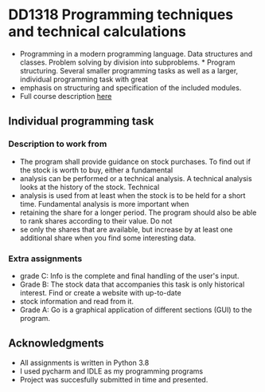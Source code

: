 # DD1318 Programming techniques and technical calculations
      
* Programming in a modern programming language. Data structures and classes. Problem solving by division into subproblems.  * Program structuring. Several smaller programming tasks as well as a larger, individual programming task with great
* emphasis on structuring and specification of the included modules.
* Full course description [here](https://www.kth.se/student/kurser/kurs/DD1318)

## Individual programming task

### Description to work from
* The program shall provide guidance on stock purchases. To find out if the stock is worth to buy, either a fundamental 
* analysis can be performed or a technical analysis. A technical analysis looks at the history of the stock. Technical 
* analysis is used from at least when the stock is to be held for a short time. Fundamental analysis is more important when 
* retaining the share for a longer period. The program should also be able to rank shares according to their value. Do not 
* se only the shares that are available, but increase by at least one additional share when you find some interesting data.

### Extra assignments
* grade C: Info is the complete and final handling of the user's input.
* Grade B: The stock data that accompanies this task is only historical interest. Find or create a website with up-to-date 
* stock information and read from it.
* Grade A: Go is a graphical application of different sections (GUI) to the program.

## Acknowledgments

* All assignments is written in Python 3.8
* I used pycharm and IDLE as my programming programs
* Project was succesfully submitted in time and presented.
